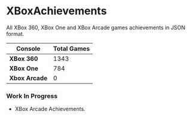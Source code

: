 # XBoxAchievements
All XBox 360, XBox One and XBox Arcade games achievements in JSON format.


| Console         | Total Games |
| --------------- | ----------- |
| **XBox 360**    | 1343        |
| **XBox One**    | 784         |
| **Xbox Arcade** | 0           |


### Work In Progress
- XBox Arcade Achievements.
